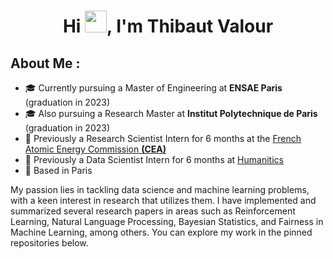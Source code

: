 <h1 align="center">Hi <img src="https://media.giphy.com/media/hvRJCLFzcasrR4ia7z/giphy.gif" width="35">, I'm Thibaut Valour</h1>

## About Me :

- 🎓 Currently pursuing a Master of Engineering at **ENSAE Paris** (graduation in 2023)
- 🎓 Also pursuing a Research Master at **Institut Polytechnique de Paris** (graduation in 2023)
- 🏢 Previously a Research Scientist Intern for 6 months at the [French Atomic Energy Commission **(CEA)**](https://www.cea.fr/)
- 🏢 Previously a Data Scientist Intern for 6 months at [Humanitics](https://www.humanitics.ai/)
- 🏡 Based in Paris

My passion lies in tackling data science and machine learning problems, with a keen interest in research that utilizes them. I have implemented and summarized several research papers in areas such as Reinforcement Learning, Natural Language Processing, Bayesian Statistics, and Fairness in Machine Learning, among others. You can explore my work in the pinned repositories below.
<br>
